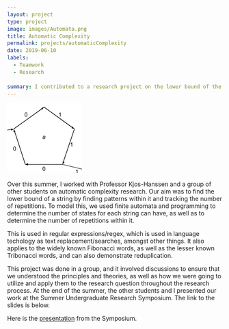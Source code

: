 ```yaml
---
layout: project
type: project
image: images/Automata.png
title: Automatic Complexity
permalink: projects/automaticComplexity
date: 2019-06-10
labels:
  - Teamwork
  - Research
  
summary: I contributed to a research project on the lower bound of the automatic complexity of a string.
---
```


<img class="ui medium right floated rounded image" src="/images/Automata.png">

Over this summer, I worked with Professor Kjos-Hanssen and a group of other students on automatic complexity research. Our aim was to find the lower bound of a string by finding patterns within it and tracking the number of repetitions. To model this, we used finite automata and programming to determine the number of states for each string can have, as well as to determine the number of repetitions within it. 

This is used in regular expressions/regex, which is used in language techology as text replacement/searches, amongst other things. It also applies to the widely known Fibonacci words, as well as the lesser known Tribonacci words, and can also demonstrate reduplication. 

This project was done in a group, and it involved discussions to ensure that we understood the principles and theories, as well as how we were going to utilize and apply them to the research question throughout the research process. At the end of the summer, the other students and I presented our work at the Summer Undergraduate Research Symposium. The link to the slides is below. 

Here is the [presentation](https://www.overleaf.com/read/rbdfttrwcfxw) from the Symposium.
 
